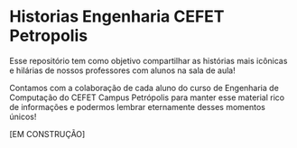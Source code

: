 # Historias Engenharia CEFET Petropolis

Esse repositório tem como objetivo compartilhar as histórias mais icônicas e hilárias de nossos professores com alunos na sala de aula! 

Contamos com a colaboração de cada aluno do curso de Engenharia de Computação do CEFET Campus Petrópolis para manter esse material rico de informações e podermos lembrar eternamente desses momentos únicos!

[EM CONSTRUÇÃO]
